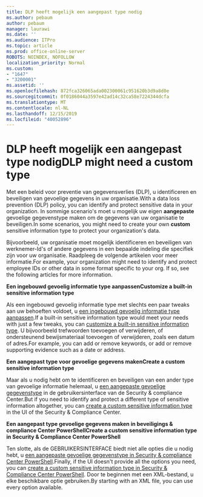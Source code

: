 ```yaml
---
title: DLP heeft mogelijk een aangepast type nodig
ms.author: pebaum
author: pebaum
manager: laurawi
ms.date: ''
ms.audience: ITPro
ms.topic: article
ms.prod: office-online-server
ROBOTS: NOINDEX, NOFOLLOW
localization_priority: Normal
ms.custom:
- "1647"
- "3200001"
ms.assetid: ''
ms.openlocfilehash: 872fca326065ada002300061c951620b3d9a8d0e
ms.sourcegitcommit: 0f0186044a3597e42ad14c32ca58e7224344dcfa
ms.translationtype: MT
ms.contentlocale: nl-NL
ms.lasthandoff: 12/15/2019
ms.locfileid: "40052896"
---
```

# <a name="dlp-might-need-a-custom-type"></a><span data-ttu-id="29d87-102">DLP heeft mogelijk een aangepast type nodig</span><span class="sxs-lookup"><span data-stu-id="29d87-102">DLP might need a custom type</span></span>

<span data-ttu-id="29d87-103">Met een beleid voor preventie van gegevensverlies (DLP), u identificeren en beveiligen van gevoelige gegevens in uw organisatie.</span><span class="sxs-lookup"><span data-stu-id="29d87-103">With a data loss prevention (DLP) policy, you can identify and protect sensitive data in your organization.</span></span> <span data-ttu-id="29d87-104">In sommige scenario's moet u mogelijk uw eigen **aangepaste** gevoelige gegevenstype maken om de gegevens van uw organisatie te beveiligen.</span><span class="sxs-lookup"><span data-stu-id="29d87-104">In some scenarios, you might need to create your own **custom** sensitive information type to protect your organization's data.</span></span>

<span data-ttu-id="29d87-105">Bijvoorbeeld, uw organisatie moet mogelijk identificeren en beveiligen van werknemer-Id's of andere gegevens in een bepaalde indeling die specifiek zijn voor uw organisatie. Raadpleeg de volgende artikelen voor meer informatie.</span><span class="sxs-lookup"><span data-stu-id="29d87-105">For example, your organization might need to identify and protect employee IDs or other data in some format specific to your org. If so, see the following articles for more information.</span></span>
  
 <span data-ttu-id="29d87-106">**Een ingebouwd gevoelig informatie type aanpassen**</span><span class="sxs-lookup"><span data-stu-id="29d87-106">**Customize a built-in sensitive information type**</span></span>
  
<span data-ttu-id="29d87-107">Als een ingebouwd gevoelig informatie type met slechts een paar tweaks aan uw behoeften voldoet, u [een ingebouwd gevoelig informatie type aanpassen](https://docs.microsoft.com/office365/securitycompliance/customize-a-built-in-sensitive-information-type).</span><span class="sxs-lookup"><span data-stu-id="29d87-107">If a built-in sensitive information type would meet your needs with just a few tweaks, you can [customize a built-in sensitive information type](https://docs.microsoft.com/office365/securitycompliance/customize-a-built-in-sensitive-information-type).</span></span> <span data-ttu-id="29d87-108">U bijvoorbeeld trefwoorden toevoegen of verwijderen, of ondersteunend bewijsmateriaal toevoegen of verwijderen, zoals een datum of adres.</span><span class="sxs-lookup"><span data-stu-id="29d87-108">For example, you can add or remove keywords, or add or remove supporting evidence such as a date or address.</span></span>
  
 <span data-ttu-id="29d87-109">**Een aangepast type voor gevoelige gegevens maken**</span><span class="sxs-lookup"><span data-stu-id="29d87-109">**Create a custom sensitive information type**</span></span>
  
<span data-ttu-id="29d87-110">Maar als u nodig hebt om te identificeren en beveiligen van een ander type van gevoelige informatie helemaal, u [een aangepaste gevoelige gegevenstype](https://docs.microsoft.com/office365/securitycompliance/create-a-custom-sensitive-information-type) in de gebruikersinterface van de Security & compliance Center.</span><span class="sxs-lookup"><span data-stu-id="29d87-110">But if you need to identify and protect a different type of sensitive information altogether, you can [create a custom sensitive information type](https://docs.microsoft.com/office365/securitycompliance/create-a-custom-sensitive-information-type) in the UI of the Security & Compliance Center.</span></span>
  
<span data-ttu-id="29d87-111">**Een aangepast type gevoelige gegevens maken in beveiligings & compliance Center PowerShell**</span><span class="sxs-lookup"><span data-stu-id="29d87-111">**Create a custom sensitive information type in Security & Compliance Center PowerShell**</span></span>

<span data-ttu-id="29d87-112">Ten slotte, als de GEBRUIKERSINTERFACE biedt niet alle opties die u nodig hebt, u [een aangepaste gevoelige gegevenstype in Security & compliance Center PowerShell](https://docs.microsoft.com/office365/securitycompliance/create-a-custom-sensitive-information-type-in-scc-powershell).</span><span class="sxs-lookup"><span data-stu-id="29d87-112">Finally, if the UI doesn't provide all the options you need, you can [create a custom sensitive information type in Security & Compliance Center PowerShell](https://docs.microsoft.com/office365/securitycompliance/create-a-custom-sensitive-information-type-in-scc-powershell).</span></span> <span data-ttu-id="29d87-113">Door te beginnen met een XML-bestand, u elke beschikbare optie gebruiken.</span><span class="sxs-lookup"><span data-stu-id="29d87-113">By starting with an XML file, you can use every option available.</span></span>
